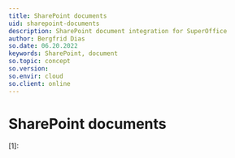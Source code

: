 ```yaml
---
title: SharePoint documents
uid: sharepoint-documents
description: SharePoint document integration for SuperOffice
author: Bergfrid Dias
so.date: 06.20.2022
keywords: SharePoint, document
so.topic: concept
so.version:
so.envir: cloud
so.client: online
---
```


# SharePoint documents

<!-- Referenced links -->
[1]:

<!-- Referenced images -->
[img1]: media/
